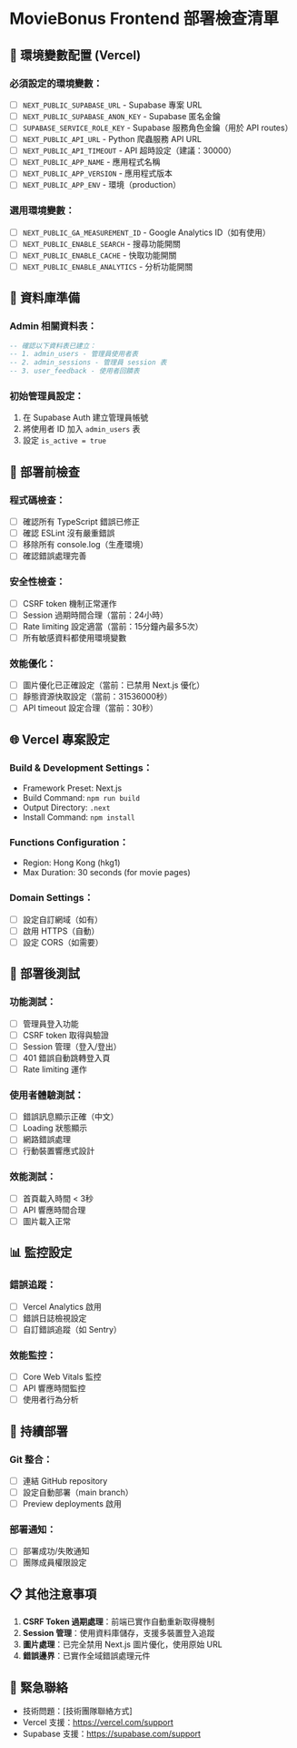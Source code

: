 # MovieBonus Frontend 部署檢查清單

## 🔐 環境變數配置 (Vercel)

### 必須設定的環境變數：
- [ ] `NEXT_PUBLIC_SUPABASE_URL` - Supabase 專案 URL
- [ ] `NEXT_PUBLIC_SUPABASE_ANON_KEY` - Supabase 匿名金鑰
- [ ] `SUPABASE_SERVICE_ROLE_KEY` - Supabase 服務角色金鑰（用於 API routes）
- [ ] `NEXT_PUBLIC_API_URL` - Python 爬蟲服務 API URL
- [ ] `NEXT_PUBLIC_API_TIMEOUT` - API 超時設定（建議：30000）
- [ ] `NEXT_PUBLIC_APP_NAME` - 應用程式名稱
- [ ] `NEXT_PUBLIC_APP_VERSION` - 應用程式版本
- [ ] `NEXT_PUBLIC_APP_ENV` - 環境（production）

### 選用環境變數：
- [ ] `NEXT_PUBLIC_GA_MEASUREMENT_ID` - Google Analytics ID（如有使用）
- [ ] `NEXT_PUBLIC_ENABLE_SEARCH` - 搜尋功能開關
- [ ] `NEXT_PUBLIC_ENABLE_CACHE` - 快取功能開關
- [ ] `NEXT_PUBLIC_ENABLE_ANALYTICS` - 分析功能開關

## 📝 資料庫準備

### Admin 相關資料表：
```sql
-- 確認以下資料表已建立：
-- 1. admin_users - 管理員使用者表
-- 2. admin_sessions - 管理員 session 表
-- 3. user_feedback - 使用者回饋表
```

### 初始管理員設定：
1. 在 Supabase Auth 建立管理員帳號
2. 將使用者 ID 加入 `admin_users` 表
3. 設定 `is_active = true`

## 🚀 部署前檢查

### 程式碼檢查：
- [ ] 確認所有 TypeScript 錯誤已修正
- [ ] 確認 ESLint 沒有嚴重錯誤
- [ ] 移除所有 console.log（生產環境）
- [ ] 確認錯誤處理完善

### 安全性檢查：
- [ ] CSRF token 機制正常運作
- [ ] Session 過期時間合理（當前：24小時）
- [ ] Rate limiting 設定適當（當前：15分鐘內最多5次）
- [ ] 所有敏感資料都使用環境變數

### 效能優化：
- [ ] 圖片優化已正確設定（當前：已禁用 Next.js 優化）
- [ ] 靜態資源快取設定（當前：31536000秒）
- [ ] API timeout 設定合理（當前：30秒）

## 🌐 Vercel 專案設定

### Build & Development Settings：
- Framework Preset: Next.js
- Build Command: `npm run build`
- Output Directory: `.next`
- Install Command: `npm install`

### Functions Configuration：
- Region: Hong Kong (hkg1)
- Max Duration: 30 seconds (for movie pages)

### Domain Settings：
- [ ] 設定自訂網域（如有）
- [ ] 啟用 HTTPS（自動）
- [ ] 設定 CORS（如需要）

## 🧪 部署後測試

### 功能測試：
- [ ] 管理員登入功能
- [ ] CSRF token 取得與驗證
- [ ] Session 管理（登入/登出）
- [ ] 401 錯誤自動跳轉登入頁
- [ ] Rate limiting 運作

### 使用者體驗測試：
- [ ] 錯誤訊息顯示正確（中文）
- [ ] Loading 狀態顯示
- [ ] 網路錯誤處理
- [ ] 行動裝置響應式設計

### 效能測試：
- [ ] 首頁載入時間 < 3秒
- [ ] API 響應時間合理
- [ ] 圖片載入正常

## 📊 監控設定

### 錯誤追蹤：
- [ ] Vercel Analytics 啟用
- [ ] 錯誤日誌檢視設定
- [ ] 自訂錯誤追蹤（如 Sentry）

### 效能監控：
- [ ] Core Web Vitals 監控
- [ ] API 響應時間監控
- [ ] 使用者行為分析

## 🔄 持續部署

### Git 整合：
- [ ] 連結 GitHub repository
- [ ] 設定自動部署（main branch）
- [ ] Preview deployments 啟用

### 部署通知：
- [ ] 部署成功/失敗通知
- [ ] 團隊成員權限設定

## 📋 其他注意事項

1. **CSRF Token 過期處理**：前端已實作自動重新取得機制
2. **Session 管理**：使用資料庫儲存，支援多裝置登入追蹤
3. **圖片處理**：已完全禁用 Next.js 圖片優化，使用原始 URL
4. **錯誤邊界**：已實作全域錯誤處理元件

## 🚨 緊急聯絡

- 技術問題：[技術團隊聯絡方式]
- Vercel 支援：https://vercel.com/support
- Supabase 支援：https://supabase.com/support